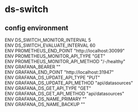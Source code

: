 # ds-switch

## config environment
ENV DS_SWITCH_MONITOR_INTERVAL 5  
ENV DS_SWITCH_EVALUATE_INTERVAL 60  
ENV PROMETHEUS_END_POINT "http://localhost:30099"  
ENV PROMETHEUS_MONITOR_API_TYPE "GET"  
ENV PROMETHEUS_MONITOR_API_METHOD "/-/healthy"  
ENV GRAFANA_BEARER ""  
ENV GRAFANA_END_POINT "http://localhost:31947"  
ENV GRAFANA_DS_UPDATE_API_TYPE "PUT"  
ENV GRAFANA_DS_UPDATE_API_METHOD "api/datasources"  
ENV GRAFANA_DS_GET_API_TYPE "GET"  
ENV GRAFANA_DS_GET_API_METHOD "api/datasources"  
ENV GRAFANA_DS_NAME_PRIMARY ""  
ENV GRAFANA_DS_NAME_BACKUP ""  
